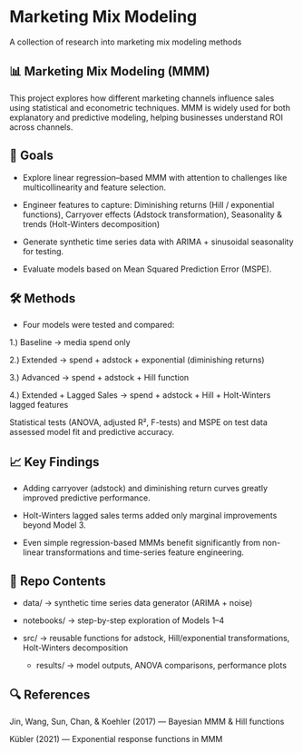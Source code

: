 # Marketing Mix Modeling
A collection of research into marketing mix modeling methods


## 📊 Marketing Mix Modeling (MMM)

This project explores how different marketing channels influence sales using statistical and econometric techniques. MMM is widely used for both explanatory and predictive modeling, helping businesses understand ROI across channels.

## 🎯 Goals

- Explore linear regression–based MMM with attention to challenges like multicollinearity and feature selection.
- Engineer features to capture: Diminishing returns (Hill / exponential functions), Carryover effects (Adstock transformation), Seasonality & trends (Holt-Winters decomposition)

- Generate synthetic time series data with ARIMA + sinusoidal seasonality for testing.

- Evaluate models based on Mean Squared Prediction Error (MSPE).

## 🛠 Methods

- Four models were tested and compared:

1.) Baseline → media spend only

2.) Extended → spend + adstock + exponential (diminishing returns)

3.) Advanced → spend + adstock + Hill function

4.) Extended + Lagged Sales → spend + adstock + Hill + Holt-Winters lagged features

Statistical tests (ANOVA, adjusted R², F-tests) and MSPE on test data assessed model fit and predictive accuracy.

## 📈 Key Findings

- Adding carryover (adstock) and diminishing return curves greatly improved predictive performance.

- Holt-Winters lagged sales terms added only marginal improvements beyond Model 3.

- Even simple regression-based MMMs benefit significantly from non-linear transformations and time-series feature engineering.

## 🚀 Repo Contents

- data/ → synthetic time series data generator (ARIMA + noise)

- notebooks/ → step-by-step exploration of Models 1–4

- src/ → reusable functions for adstock, Hill/exponential transformations, Holt-Winters decomposition

  - results/ → model outputs, ANOVA comparisons, performance plots

## 🔍 References

Jin, Wang, Sun, Chan, & Koehler (2017) — Bayesian MMM & Hill functions

Kübler (2021) — Exponential response functions in MMM
